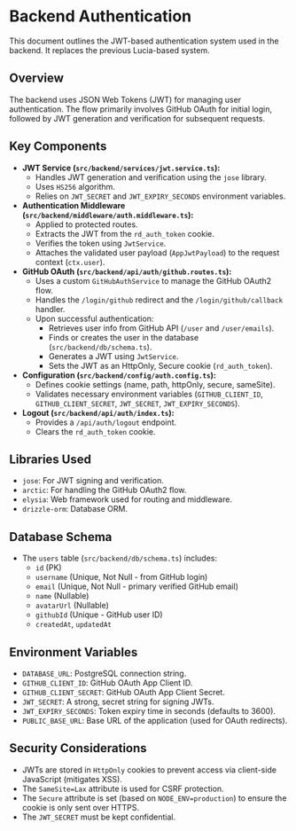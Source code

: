 # Backend Authentication

This document outlines the JWT-based authentication system used in the backend. It replaces the previous Lucia-based system.

## Overview

The backend uses JSON Web Tokens (JWT) for managing user authentication. The flow primarily involves GitHub OAuth for initial login, followed by JWT generation and verification for subsequent requests.

## Key Components

- **JWT Service (`src/backend/services/jwt.service.ts`):**
  - Handles JWT generation and verification using the `jose` library.
  - Uses `HS256` algorithm.
  - Relies on `JWT_SECRET` and `JWT_EXPIRY_SECONDS` environment variables.
- **Authentication Middleware (`src/backend/middleware/auth.middleware.ts`):**
  - Applied to protected routes.
  - Extracts the JWT from the `rd_auth_token` cookie.
  - Verifies the token using `JwtService`.
  - Attaches the validated user payload (`AppJwtPayload`) to the request context (`ctx.user`).
- **GitHub OAuth (`src/backend/api/auth/github.routes.ts`):**
  - Uses a custom `GitHubAuthService` to manage the GitHub OAuth2 flow.
  - Handles the `/login/github` redirect and the `/login/github/callback` handler.
  - Upon successful authentication:
    - Retrieves user info from GitHub API (`/user` and `/user/emails`).
    - Finds or creates the user in the database (`src/backend/db/schema.ts`).
    - Generates a JWT using `JwtService`.
    - Sets the JWT as an HttpOnly, Secure cookie (`rd_auth_token`).
- **Configuration (`src/backend/config/auth.config.ts`):**
  - Defines cookie settings (name, path, httpOnly, secure, sameSite).
  - Validates necessary environment variables (`GITHUB_CLIENT_ID`, `GITHUB_CLIENT_SECRET`, `JWT_SECRET`, `JWT_EXPIRY_SECONDS`).
- **Logout (`src/backend/api/auth/index.ts`):**
  - Provides a `/api/auth/logout` endpoint.
  - Clears the `rd_auth_token` cookie.

## Libraries Used

- `jose`: For JWT signing and verification.
- `arctic`: For handling the GitHub OAuth2 flow.
- `elysia`: Web framework used for routing and middleware.
- `drizzle-orm`: Database ORM.

## Database Schema

- The `users` table (`src/backend/db/schema.ts`) includes:
  - `id` (PK)
  - `username` (Unique, Not Null - from GitHub login)
  - `email` (Unique, Not Null - primary verified GitHub email)
  - `name` (Nullable)
  - `avatarUrl` (Nullable)
  - `githubId` (Unique - GitHub user ID)
  - `createdAt`, `updatedAt`

## Environment Variables

- `DATABASE_URL`: PostgreSQL connection string.
- `GITHUB_CLIENT_ID`: GitHub OAuth App Client ID.
- `GITHUB_CLIENT_SECRET`: GitHub OAuth App Client Secret.
- `JWT_SECRET`: A strong, secret string for signing JWTs.
- `JWT_EXPIRY_SECONDS`: Token expiry time in seconds (defaults to 3600).
- `PUBLIC_BASE_URL`: Base URL of the application (used for OAuth redirects).

## Security Considerations

- JWTs are stored in `HttpOnly` cookies to prevent access via client-side JavaScript (mitigates XSS).
- The `SameSite=Lax` attribute is used for CSRF protection.
- The `Secure` attribute is set (based on `NODE_ENV=production`) to ensure the cookie is only sent over HTTPS.
- The `JWT_SECRET` must be kept confidential.
